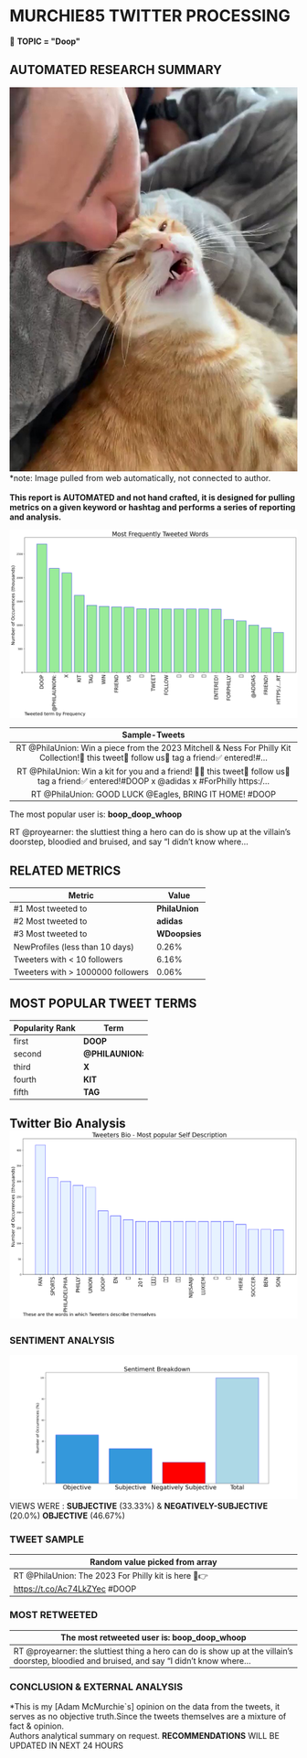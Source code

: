 # MURCHIE85 TWITTER PROCESSING 
&#x1F34E; **TOPIC = "Doop"**

## AUTOMATED RESEARCH SUMMARY

![image](assets/2023-02-17hashtagImage.png)*note: Image pulled from web automatically, not connected to author.
<br></br>
<b> This report is AUTOMATED and not hand crafted, it is designed for pulling metrics on a given keyword or hashtag and performs a series of reporting and analysis.</b>



![image](assets/2023-02-17TWEETS.png)



|                **Sample-Tweets**        |
| :-------------: |
| RT @PhilaUnion: Win a piece from the 2023 Mitchell &amp; Ness For Philly Kit Collection!🔁 this tweet👣 follow us💬 tag a friend✅ entered!#… |
| RT @PhilaUnion: Win a kit for you and a friend! 🐍🔁 this tweet👣 follow us💬 tag a friend✅ entered!#DOOP x @adidas x #ForPhilly https:/… |
| RT @PhilaUnion: GOOD LUCK @Eagles, BRING IT HOME! #DOOP | #ItsAPhillyThing https://t.co/Z5zOxEDezl |

The most popular user is: **boop_doop_whoop**
<div class="alert alert-block alert-danger"> RT @proyearner: the sluttiest thing a hero can do is show up at the villain’s doorstep, bloodied and bruised, and say “I didn’t know where…</div>

## RELATED METRICS<br>
| Metric | Value |
| ------------- | ------------- |
| #1 Most tweeted to  | **PhilaUnion** |
| #2 Most tweeted to  | **adidas** |
| #3 Most tweeted to  | **WDoopsies** |
| NewProfiles (less than 10 days) | 0.26%  |
| Tweeters with < 10 followers  | 6.16%|
| Tweeters with > 1000000 followers  | 0.06%  |



## MOST POPULAR TWEET TERMS 


| Popularity Rank  | Term |
| ------------- | ------------- |
| first  | **DOOP**  |
| second  | **@PHILAUNION:**  |
| third  | **X** |
| fourth  | **KIT**  |
| fifth  | **TAG**  |


## Twitter Bio Analysis![image](assets/2023-02-17BIO.png)
### SENTIMENT ANALYSIS
![image](assets/2023-02-17sentiment.png)
VIEWS WERE : **SUBJECTIVE**  (33.33%) & **NEGATIVELY-SUBJECTIVE** (20.0%) **OBJECTIVE** (46.67%)

### TWEET SAMPLE 
| Random value picked from array |
| ------------- |
|RT @PhilaUnion: The 2023 For Philly kit is here 🐍👉 https://t.co/Ac74LkZYec #DOOP | #ForPhilly https://t.co/m5lmZn1zEN |

### MOST RETWEETED 

| The most retweeted user is: **boop_doop_whoop**  |
| ------------- |
| RT @proyearner: the sluttiest thing a hero can do is show up at the villain’s doorstep, bloodied and bruised, and say “I didn’t know where… |

### CONCLUSION & EXTERNAL ANALYSIS

*This is my [Adam McMurchie`s] opinion on the data from the tweets, it serves as no objective truth.Since the tweets themselves are a mixture of fact & opinion.<br>
Authors analytical summary on request.
**RECOMMENDATIONS** WILL BE UPDATED IN NEXT  24 HOURS <br>